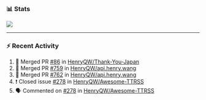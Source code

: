 ### :bar_chart: Stats

<a href="#">
  <img align="center" src="https://github-readme-stats.vercel.app/api?username=henryqw&count_private=true&show_icons=true" />
</a>
<!-- <a href="#">
  <img align="center" src="https://github-readme-stats-git-master.henryqw.vercel.app/api/top-langs/?username=HenryQW&layout=compact" />
</a> -->

---

### :zap: Recent Activity

<!--START_SECTION:activity-->

1. 🎉 Merged PR [#86](https://github.com/HenryQW/Thank-You-Japan/pull/86) in [HenryQW/Thank-You-Japan](https://github.com/HenryQW/Thank-You-Japan)
2. 🎉 Merged PR [#759](https://github.com/HenryQW/api.henry.wang/pull/759) in [HenryQW/api.henry.wang](https://github.com/HenryQW/api.henry.wang)
3. 🎉 Merged PR [#762](https://github.com/HenryQW/api.henry.wang/pull/762) in [HenryQW/api.henry.wang](https://github.com/HenryQW/api.henry.wang)
4. ❗️ Closed issue [#278](https://github.com/HenryQW/Awesome-TTRSS/issues/278) in [HenryQW/Awesome-TTRSS](https://github.com/HenryQW/Awesome-TTRSS)
5. 🗣 Commented on [#278](https://github.com/HenryQW/Awesome-TTRSS/issues/278) in [HenryQW/Awesome-TTRSS](https://github.com/HenryQW/Awesome-TTRSS)
<!--END_SECTION:activity-->
